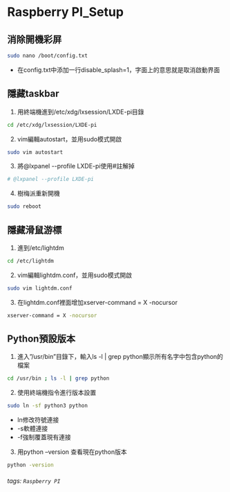 # Raspberry PI_Setup

## 消除開機彩屏
```Bash
sudo nano /boot/config.txt 
```
- 在config.txt中添加一行disable_splash=1，字面上的意思就是取消啟動界面


## 隱藏taskbar

1. 用終端機進到/etc/xdg/lxsession/LXDE-pi目錄
```Bash
cd /etc/xdg/lxsession/LXDE-pi
```
2. vim編輯autostart，並用sudo模式開啟
```Bash
sudo vim autostart 
``` 
3. 將@lxpanel --profile LXDE-pi使用#註解掉
```Bash
# @lxpanel --profile LXDE-pi
```
4. 樹梅派重新開機
```Bash
sudo reboot
```
## 隱藏滑鼠游標
1. 進到/etc/lightdm
```Bash
cd /etc/lightdm
```
2. vim編輯lightdm.conf，並用sudo模式開啟
```Bash
sudo vim lightdm.conf
```
3. 在lightdm.conf裡面增加xserver-command = X -nocursor
```Bash
xserver-command = X -nocursor
```
## Python預設版本

1. 進入”/usr/bin”目錄下，輸入ls -l | grep python顯示所有名字中包含python的檔案
```Bash
cd /usr/bin ; ls -l | grep python
```
2. 使用終端機指令進行版本設置
```Bash
sudo ln -sf python3 python
```
- ln修改符號連接
- -s軟體連接
- -f強制覆蓋現有連接

3. 用python –version 查看現在python版本
```Bash
python -version
```

###### tags: `Raspberry PI`